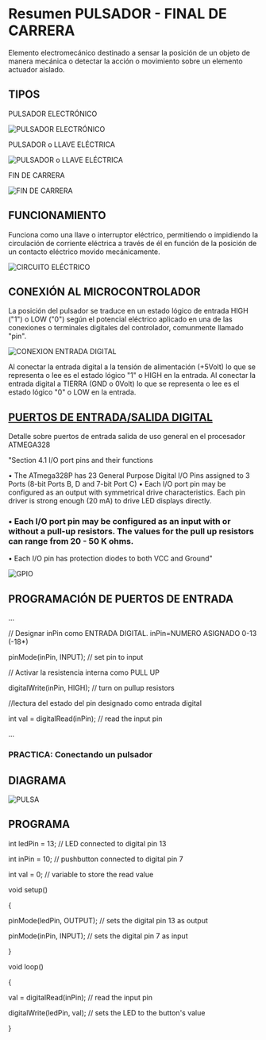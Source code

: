 # Resumen PULSADOR - FINAL DE CARRERA

Elemento electromecánico destinado a sensar la posición de un objeto de manera mecánica o detectar la acción o movimiento sobre un elemento actuador aislado.

## TIPOS

PULSADOR ELECTRÓNICO

![PULSADOR ELECTRÓNICO](./boton.jpg)

PULSADOR o LLAVE ELÉCTRICA

![PULSADOR o LLAVE ELÉCTRICA](./pulsadorelectrico.jpg)

FIN DE CARRERA

![FIN DE CARRERA](./findecarrera.jpg)

## FUNCIONAMIENTO

Funciona como una llave o interruptor eléctrico, permitiendo o impidiendo la circulación de corriente eléctrica a través de él 
en función de la posición de un contacto eléctrico movido mecánicamente.

![CIRCUITO ELÉCTRICO](./circuitoelectricosimple.jpg)

## CONEXIÓN AL MICROCONTROLADOR

La posición del pulsador se traduce en un estado lógico de entrada HIGH ("1") o LOW ("0") según el potencial eléctrico aplicado en una de las conexiones o terminales digitales del controlador, comunmente llamado "pin".

![CONEXION ENTRADA DIGITAL](./arduino-pulsador-pup_pdown.png)

Al conectar la entrada digital a la tensión de alimentación (+5Volt) lo que se representa o lee es el estado lógico "1" o HIGH en la entrada. Al conectar la entrada digital a TIERRA (GND o 0Volt) lo que se representa o lee es el estado lógico "0" o LOW en la entrada.

## [PUERTOS DE ENTRADA/SALIDA DIGITAL](https://www.arduino.cc/en/Tutorial/DigitalPins)

Detalle sobre puertos de entrada salida de uso general en el procesador ATMEGA328

"Section 4.1 I/O port pins and their functions

• The ATmega328P has 23 General Purpose Digital I/O Pins assigned to 3 Ports (8-bit Ports B, D and 7-bit Port C)
• Each I/O port pin may be configured as an output with symmetrical drive characteristics. Each pin driver is strong enough (20 mA) to drive LED displays directly.
### • Each I/O port pin may be configured as an input with or without a pull-up resistors. The values for the pull up resistors can range from 20 - 50 K ohms.

• Each I/O pin has protection diodes to both VCC and Ground"

![GPIO](./detalle_gpio_atmega328.png)

## PROGRAMACIÓN DE PUERTOS DE ENTRADA

...

// Designar inPin como ENTRADA DIGITAL. inPin=NUMERO ASIGNADO 0-13 (-18*)

pinMode(inPin, INPUT);           // set pin to input

// Activar la resistencia interna como PULL UP

digitalWrite(inPin, HIGH);       // turn on pullup resistors

//lectura del estado del pin designado como entrada digital

int val = digitalRead(inPin);   // read the input pin

...

### PRACTICA: Conectando un pulsador

## DIAGRAMA

![PULSA](./Pulsador_bb.jpg)

## PROGRAMA

int ledPin = 13; // LED connected to digital pin 13

int inPin = 10;   // pushbutton connected to digital pin 7

int val = 0;     // variable to store the read value

void setup()

{

  pinMode(ledPin, OUTPUT);      // sets the digital pin 13 as output
  
  pinMode(inPin, INPUT);      // sets the digital pin 7 as input
  
}

void loop()

{

  val = digitalRead(inPin);   // read the input pin
  
  digitalWrite(ledPin, val);    // sets the LED to the button's value
  
}
